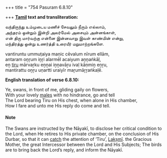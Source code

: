 +++
title = "754 Pasuram 6.8.10"

+++
**[Tamil](/definition/tamil#history "show Tamil definitions") text and transliteration:**

வந்திருந்து உம்முடைய மணிச் சேவலும் நீரும் எல்லாம்,  
அந்தரம் ஒன்றும் இன்றி அலர்மேல் அசையும் அன்னங்காள்,  
என் திரு மார்வற்கு என்னை இன்னவாறு இவள் காண்மின் என்று,  
மந்திரத்து ஒன்று உணர்த்தி உரையீர் மறுமாற்றங்களே.

vantiruntu ummuṭaiya maṇic cēvalum nīrum ellām,  
antaram oṉṟum iṉṟi alarmēl acaiyum aṉṉaṅkāḷ,  
eṉ [tiru](/definition/tiru#history "show tiru definitions") mārvaṟku eṉṉai iṉṉavāṟu ivaḷ kāṇmiṉ eṉṟu,  
mantirattu oṉṟu uṇartti uraiyīr maṟumāṟṟaṅkaḷē.

**English translation of verse 6.8.10:**

Ye, swans, in front of me, gliding gaily on flowers,  
With your lovely [males](/definition/male#history "show males definitions") with no hindrance, go and tell  
The Lord bearing Tiru on His chest, when alone in His chamber,  
How I fare and unto me His reply do come and tell.

#### Note

The Swans are instructed by the Nāyakī, to disclose her critical condition to the Lord, when He retires to His private chamber, on the conclusion of His Durbar, so that it can [catch](/definition/catching#history "show catch definitions") the attention of ‘Tiru’, [Lakṣmī](/definition/lakshmi#vaishnavism "show Lakṣmī definitions"). the Gracious Mother, the great Intercessor between the Lord and His Subjects; The birds are to bring back the Lord’s reply, and inform the Nāyakī.


